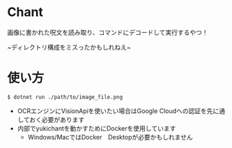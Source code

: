 # Chant

画像に書かれた呪文を読み取り、コマンドにデコードして実行するやつ！

~ディレクトリ構成をミスったかもしれねえ~

# 使い方

```console
$ dotnet run ./path/to/image_file.png
```

* OCRエンジンにVisionApiを使いたい場合はGoogle Cloudへの認証を先に通しておく必要があります
* 内部でyukichantを動かすためにDockerを使用しています
    * Windows/MacではDocker　Desktopが必要かもしれません
